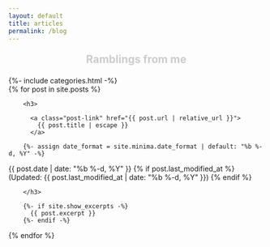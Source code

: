 ```yaml
---
layout: default
title: articles
permalink: /blog
---
```


<p style="text-align:center; color:#cccccc; padding:0; font-size: 150%" ><b>Ramblings from me</b></p>


<div>
		{%- include categories.html -%}
</div>


<div class="posts" id="pt">
  {% for post in site.posts %}
	
        <h3>

          <a class="post-link" href="{{ post.url | relative_url }}">
            {{ post.title | escape }}
          </a>
          
        {%- assign date_format = site.minima.date_format | default: "%b %-d, %Y" -%}
        
 <span class="post-meta">
  <time datetime="{{ post.date | date_to_xmlschema }}">{{ post.date | date: "%b %-d, %Y" }}</time>
  {% if post.last_modified_at %}
  (Updated: <time datetime="{{ post.last_modified_at | date_to_xmlschema }}">{{ post.last_modified_at | date: "%b %-d, %Y" }}</time>)
  {% endif %}
</span>

        </h3>
        
        {%- if site.show_excerpts -%}
          {{ post.excerpt }}
        {%- endif -%}
	
  {% endfor %}
</div>
